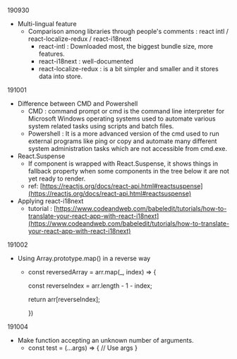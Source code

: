 190930

- Multi-lingual feature
    - Comparison among libraries through people's comments : react intl / react-localize-redux / react-i18next
        - react-intl : Downloaded most, the biggest bundle size, more features.
        - react-i18next : well-documented
        - react-localize-redux : is a bit simpler and smaller and it stores data into store.

191001

- Difference between CMD and Powershell
    - CMD : command prompt or cmd is the command line interpreter for Microsoft Windows operating systems used to automate various system related tasks using scripts and batch files.
    - Powershell : It is a more advanced version of the cmd used to run external programs like ping or copy and automate many different system administration tasks which are not accessible from cmd.exe.
- React.Suspense
    - If component is wrapped with React.Suspense, it shows things in fallback property when some components in the tree below it are not yet ready to render.
    - ref: [https://reactjs.org/docs/react-api.html#reactsuspense](https://reactjs.org/docs/react-api.html#reactsuspense)
- Applying react-i18next
    - tutorial : [https://www.codeandweb.com/babeledit/tutorials/how-to-translate-your-react-app-with-react-i18next](https://www.codeandweb.com/babeledit/tutorials/how-to-translate-your-react-app-with-react-i18next)

191002

- Using Array.prototype.map() in a reverse way
    - const reversedArray = arr.map(_, index) ⇒ {

        const reverseIndex = arr.length - 1 - index;

        return arr[reverseIndex]; 

        })

191004

- Make function accepting an unknown number of arguments.
    - const test = (...args) ⇒ { // Use args }